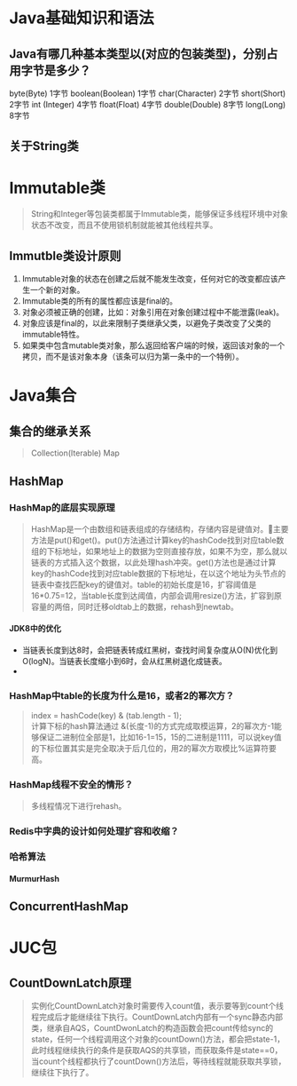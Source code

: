 # Java基础知识和语法
## Java有哪几种基本类型以(对应的包装类型)，分别占用字节是多少？
byte(Byte) 1字节
boolean(Boolean) 1字节
char(Character) 2字节
short(Short) 2字节
int (Integer) 4字节
float(Float) 4字节
double(Double) 8字节
long(Long) 8字节

## 关于String类

# Immutable类
> String和Integer等包装类都属于Immutable类，能够保证多线程环境中对象状态不改变，而且不使用锁机制就能被其他线程共享。

## Immutble类设计原则
1. Immutable对象的状态在创建之后就不能发生改变，任何对它的改变都应该产生一个新的对象。
2. Immutable类的所有的属性都应该是final的。
3. 对象必须被正确的创建，比如：对象引用在对象创建过程中不能泄露(leak)。
4. 对象应该是final的，以此来限制子类继承父类，以避免子类改变了父类的immutable特性。
5. 如果类中包含mutable类对象，那么返回给客户端的时候，返回该对象的一个拷贝，而不是该对象本身（该条可以归为第一条中的一个特例）。


# Java集合
## 集合的继承关系

> Collection(Iterable)  Map

## HashMap
### HashMap的底层实现原理
> HashMap是一个由数组和链表组成的存储结构，存储内容是键值对。主要方法是put()和get()。put()方法通过计算key的hashCode找到对应table数组的下标地址，如果地址上的数据为空则直接存放，如果不为空，那么就以链表的方式插入这个数据，以此处理hash冲突。get()方法也是通过计算key的hashCode找到对应table数据的下标地址，在以这个地址为头节点的链表中查找匹配key的键值对。table的初始长度是16，扩容阈值是16*0.75=12，当table长度到达阈值，内部会调用resize()方法，扩容到原容量的两倍，同时迁移oldtab上的数据，rehash到newtab。

#### JDK8中的优化
- 当链表长度到达8时，会把链表转成红黑树，查找时间复杂度从O(N)优化到O(logN)。当链表长度缩小到6时，会从红黑树退化成链表。
- 

### HashMap中table的长度为什么是16，或者2的幂次方？
> index = hashCode(key) & (tab.length - 1);  
计算下标的hash算法通过 &(长度-1)的方式完成取模运算，2的幂次方-1能够保证二进制位全部是1，比如16-1=15，15的二进制是1111，可以说key值的下标位置其实是完全取决于后几位的，用2的幂次方取模比%运算符要高。

### HashMap线程不安全的情形？
> 多线程情况下进行rehash。

### Redis中字典的设计如何处理扩容和收缩？

### 哈希算法
#### MurmurHash

## ConcurrentHashMap
### 


# JUC包
## CountDownLatch原理
> 实例化CountDownLatch对象时需要传入count值，表示要等到count个线程完成后才能继续往下执行。CountDownLatch内部有一个sync静态内部类，继承自AQS，CountDwonLatch的构造函数会把count传给sync的state，任何一个线程调用这个对象的countDown()方法，都会把state-1，此时线程继续执行的条件是获取AQS的共享锁，而获取条件是state==0，当count个线程都执行了countDown()方法后，等待线程就能获取共享锁，继续往下执行了。
